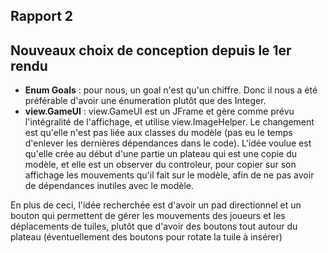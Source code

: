 Rapport 2
-------------------
## Nouveaux choix de conception depuis le 1er rendu 

- **Enum Goals** : pour nous, un goal n'est qu'un chiffre. Donc il nous a été préférable d'avoir une énumeration plutôt que des Integer.
- **view.GameUI** : view.GameUI est un JFrame et gère comme prévu l'intégralité de l'affichage, et utilise view.ImageHelper. Le changement est qu'elle n'est pas liée aux classes    du modèle (pas eu le temps d'enlever les dernières dépendances dans le code). L'idée voulue est qu'elle crée au début d'une partie un plateau qui est une copie du modèle, et elle est un observer du controleur, pour copier sur son affichage les mouvements qu'il fait sur le modèle, afin de ne pas avoir de dépendances inutiles avec le modèle.

En plus de ceci, l'idée recherchée est d'avoir un pad directionnel et un bouton qui permettent de gérer les mouvements des joueurs et les déplacements de tuiles, plutôt que d'avoir des boutons tout autour du plateau (éventuellement des boutons pour rotate la tuile à insérer)





